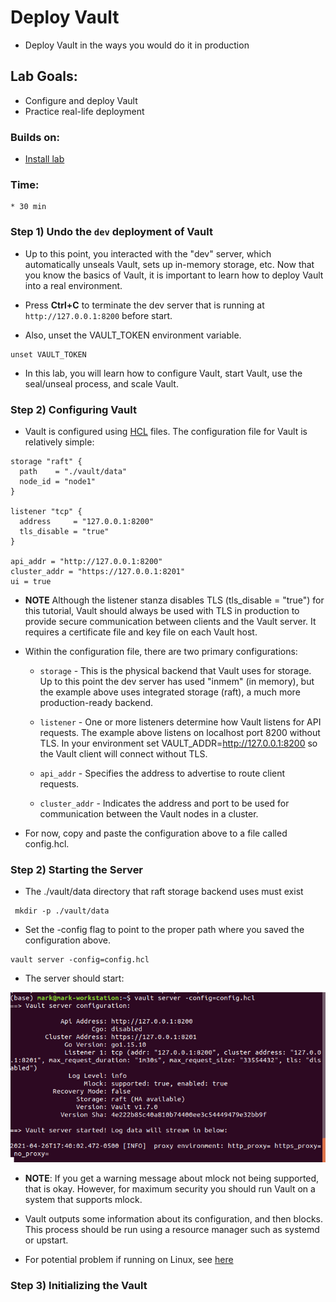 # Deploy Vault

* Deploy Vault in the ways you would do it in production

## Lab Goals:

* Configure and deploy Vault 
* Practice real-life deployment 

### Builds on:
* [Install lab](../lab01)

### Time:
    * 30 min

### Step 1) Undo the `dev` deployment of Vault

* Up to this point, you interacted with the "dev" server, which automatically unseals Vault, sets up in-memory storage, etc. Now that you know the basics of Vault, it is important to learn how to deploy Vault into a real environment.

* Press **Ctrl+C** to terminate the dev server that is running at `http://127.0.0.1:8200` before start.

* Also, unset the VAULT_TOKEN environment variable.

```shell
unset VAULT_TOKEN
```

* In this lab, you will learn how to configure Vault, start Vault, use the seal/unseal process, and scale Vault.

### Step 2) Configuring Vault

* Vault is configured using [HCL](https://github.com/hashicorp/hcl) files. 
  The configuration file for Vault is relatively simple:
  
```HCL
storage "raft" {
  path    = "./vault/data"
  node_id = "node1"
}

listener "tcp" {
  address     = "127.0.0.1:8200"
  tls_disable = "true"
}

api_addr = "http://127.0.0.1:8200"
cluster_addr = "https://127.0.0.1:8201"
ui = true
```

* **NOTE** Although the listener stanza disables TLS (tls_disable = "true") for this tutorial, Vault should always be used with TLS in production to provide secure communication between clients and the Vault server. It requires a certificate file and key file on each Vault host.

* Within the configuration file, there are two primary configurations:

  * `storage` - This is the physical backend that Vault uses for storage. Up to this point the dev server has used "inmem" (in memory), but the example above uses integrated storage (raft), a much more production-ready backend.

  * `listener` - One or more listeners determine how Vault listens for API requests. The example above listens on localhost port 8200 without TLS. In your environment set VAULT_ADDR=http://127.0.0.1:8200 so the Vault client will connect without TLS.

  * `api_addr` - Specifies the address to advertise to route client requests.

  * `cluster_addr` - Indicates the address and port to be used for communication between the Vault nodes in a cluster.

* For now, copy and paste the configuration above to a file called config.hcl.

### Step 2) Starting the Server

* The ./vault/data directory that raft storage backend uses must exist

```shell
 mkdir -p ./vault/data
```
  
* Set the -config flag to point to the proper path where you saved the configuration above.

```shell
vault server -config=config.hcl
```

* The server should start:

![](../artwork/fig9-1.png)

* **NOTE**: If you get a warning message about mlock not being supported, that is okay. However, for maximum security you should run Vault on a system that supports mlock.

* Vault outputs some information about its configuration, and then blocks. This process should be run using a resource manager such as systemd or upstart.

* For potential problem if running on Linux, see [here](../note1.md)

### Step 3) Initializing the Vault




